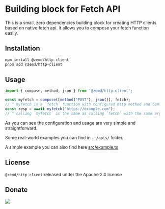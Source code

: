 # Building block for Fetch API

This is a small, zero dependencies building block for creating HTTP clients based on native fetch api. It allows you to compose your fetch function easily.

## Installation

```sh
npm install @zemd/http-client
pnpm add @zemd/http-client
```

## Usage

```ts
import { compose, method, json } from "@zemd/http-client";

const myfetch = compose([method("POST"), json()], fetch);
// ^ myfetch is a `fetch` function with configured http method and Content-Type
const resp = await myfetch("https://example.com");
// ^ calling `myfetch` is the same as calling `fetch` with the same arguments
```

As you can see the configuration and usage are very simple and straightforward.

Some real-world examples you can find in `../apis/` folder.

A simple example you can also find here [src/example.ts](./src/example.ts)

## License

`@zemd/http-client` released under the Apache 2.0 license

## Donate

[![](https://img.shields.io/static/v1?label=UNITED24&message=support%20Ukraine&color=blue)](https://u24.gov.ua/)
